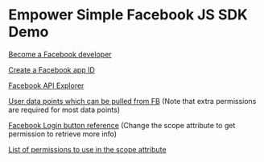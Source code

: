 Empower Simple Facebook JS SDK Demo
==========

[Become a Facebook developer](https://developers.facebook.com/)

[Create a Facebook app ID](https://developers.facebook.com/apps)

[Facebook API Explorer](https://developers.facebook.com/tools/explorer/)

[User data points which can be pulled from FB](https://developers.facebook.com/docs/reference/api/user/)
(Note that extra permissions are required for most data points)

[Facebook Login button reference](https://developers.facebook.com/docs/reference/plugins/login/)
(Change the scope attribute to get permission to retrieve more info)

[List of permissions to use in the scope attribute](https://developers.facebook.com/docs/reference/login/#permissions)